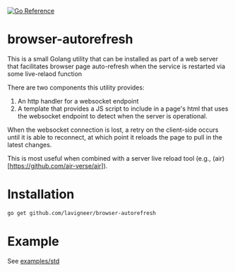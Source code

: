 [![Go Reference](https://pkg.go.dev/badge/github.com/lavigneer/browser-autorefresh.svg)](https://pkg.go.dev/github.com/lavigneer/browser-autorefresh)

# browser-autorefresh
This is a small Golang utility that can be installed as part of a web server that facilitates browser page auto-refresh when the service is restarted via some live-relaod function

There are two components this utility provides:

1. An http handler for a websocket endpoint
2. A template that provides a JS script to include in a page's html that uses the websocket endpoint to detect when the server is operational.

When the websocket connection is lost, a retry on the client-side occurs until it is able to reconnect, at which point it reloads the page to pull in the latest changes.

This is most useful when combined with a server live reload tool (e.g., (air)[https://github.com/air-verse/air]).

# Installation

```bash
go get github.com/lavigneer/browser-autorefresh
```

# Example

See [examples/std](examples/std)
